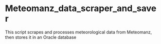 # Meteomanz_data_scraper_and_saver
This script scrapes and processes meteorological data from Meteomanz, then stores it in an Oracle database
